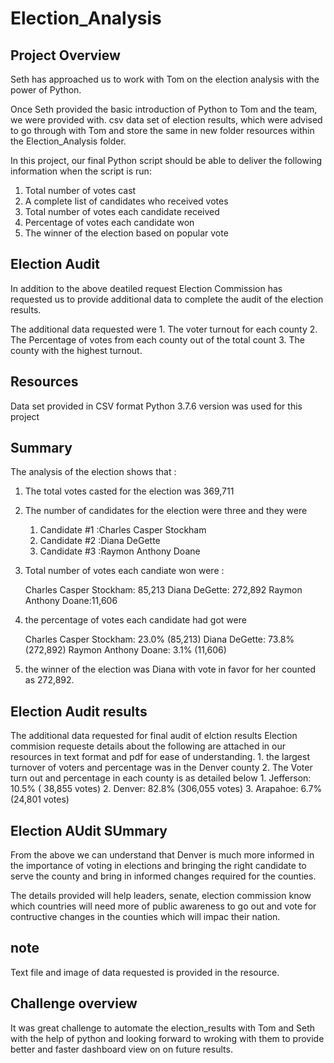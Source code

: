 # Election_Analysis
## Project Overview 

Seth has approached us to work with Tom on the election analysis with the power of Python. 

Once Seth provided the basic introduction of Python to Tom and the team, we were provided with. csv data set of election results, which were advised to go through with Tom and store the same in new folder resources within the Election_Analysis folder.

In this project, our final Python script should be able to deliver the following information when the script is run: 

1. Total number of votes cast
2. A complete list of candidates who received votes
3. Total number of votes each candidate received
4. Percentage of votes each candidate won
5. The winner of the election based on popular vote

## Election Audit
In addition to the above deatiled request Election Commission has requested us to provide additional data to complete the audit of the election results.

The additional data requested were 
      1. The voter turnout for each county 
      2. The Percentage of votes from each county out of the total count
      3. The county with the highest turnout.

## Resources
Data set provided in CSV format
Python 3.7.6 version was used for this project

## Summary
The analysis of the election shows that :
1. The total votes casted for the election was 369,711
2. The number of candidates for the election were three and they were 
      1. Candidate #1 :Charles Casper Stockham
      2. Candidate #2 :Diana DeGette
      3. Candidate #3 :Raymon Anthony Doane
3. Total number of votes each candiate won were :

      Charles Casper Stockham: 85,213
      Diana DeGette: 272,892
      Raymon Anthony Doane:11,606
      
4. the percentage of votes each candidate had got were 

      Charles Casper Stockham: 23.0% (85,213)
      Diana DeGette: 73.8% (272,892)
      Raymon Anthony Doane: 3.1% (11,606)
      
      
5. the winner of the election was Diana with vote in favor for her counted as 272,892.

## Election Audit results

The additional data requested for final audit of elction results Election commision requeste details about the following are attached in our resources in text format and pdf for ease of understanding. 
      1. the largest turnover of voters and percentage  was in the Denver county
      2.  The Voter turn out and percentage  in each county is as detailed below
            1. Jefferson: 10.5% ( 38,855 votes)
            2. Denver: 82.8% (306,055 votes)
            3. Arapahoe: 6.7% (24,801 votes)
  
  
  ## Election AUdit SUmmary 
  From the above we can understand that Denver is much more informed in the importance of voting in elections and bringing the right candidate to serve the county and bring in informed changes required for the counties.
  
  The details provided will help leaders, senate, election commission know which countries will need more of public awareness to go out and vote for contructive changes in the counties which will impac their nation.
  
  
  ## note 
  Text file and image of data requested is provided in the resource.
      


## Challenge overview 

It was great challenge to automate the election_results with Tom and Seth with the help of python and looking forward to wroking with them to provide better and faster dashboard view on on future results.
      
 



